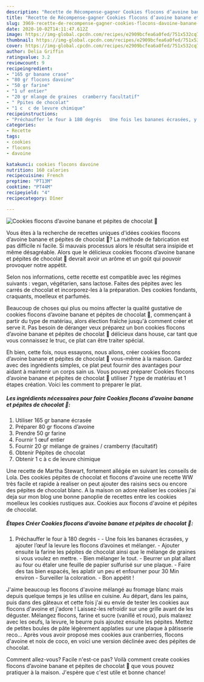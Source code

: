 ```yaml
---
description: "Recette de Récompense-gagner Cookies flocons d’avoine banane et pépites de chocolat 🍫"
title: "Recette de Récompense-gagner Cookies flocons d’avoine banane et pépites de chocolat 🍫"
slug: 3969-recette-de-recompense-gagner-cookies-flocons-davoine-banane-et-pepites-de-chocolat
date: 2020-10-02T14:11:47.612Z
image: https://img-global.cpcdn.com/recipes/e2909bcfea6a0fed/751x532cq70/cookies-flocons-davoine-banane-et-pepites-de-chocolat-🍫-photo-principale-de-la-recette.jpg
thumbnail: https://img-global.cpcdn.com/recipes/e2909bcfea6a0fed/751x532cq70/cookies-flocons-davoine-banane-et-pepites-de-chocolat-🍫-photo-principale-de-la-recette.jpg
cover: https://img-global.cpcdn.com/recipes/e2909bcfea6a0fed/751x532cq70/cookies-flocons-davoine-banane-et-pepites-de-chocolat-🍫-photo-principale-de-la-recette.jpg
author: Delia Griffin
ratingvalue: 3.2
reviewcount: 9
recipeingredient:
- "165 gr banane crase"
- "80 gr flocons davoine"
- "50 gr farine"
- "1 uf entier"
- "20 gr mlange de graines  cramberry facultatif"
- " Ppites de chocolat"
- "1 c  c de levure chimique"
recipeinstructions:
- "Préchauffer le four à 180 degrés   Une fois les bananes écrasées, y ajouter l’œuf la levure les flocons d’avoines et mélanger.  Ajouter ensuite la farine les pépites de chocolat ainsi que le mélange de graines si vous voulez en mettre. Bien mélanger le tout. Beurrer un plat allant au four ou étaler une feuille de papier sulfurisé sur une plaque. Faire des tas bien espacés, les aplatir un peu et enfourner pour 30 Min environ  Surveiller la coloration. Bon appétit !"
categories:
- Recette
tags:
- cookies
- flocons
- davoine

katakunci: cookies flocons davoine 
nutrition: 160 calories
recipecuisine: French
preptime: "PT13M"
cooktime: "PT44M"
recipeyield: "4"
recipecategory: Dîner

---
```



![Cookies flocons d’avoine banane et pépites de chocolat 🍫](https://img-global.cpcdn.com/recipes/e2909bcfea6a0fed/751x532cq70/cookies-flocons-davoine-banane-et-pepites-de-chocolat-🍫-photo-principale-de-la-recette.jpg)

Vous êtes à la recherche de recettes uniques d'idées cookies flocons d’avoine banane et pépites de chocolat 🍫? La méthode de fabrication est pas difficile ni facile. Si mauvais processus alors le résultat sera insipide et même désagréable. Alors que le délicieux cookies flocons d’avoine banane et pépites de chocolat 🍫 devrait avoir un arôme et un goût qui pouvoir provoquer notre appétit.

Selon nos informations, cette recette est compatible avec les régimes suivants : vegan, végétarien, sans lactose. Faites des pépites avec les carrés de chocolat et incorporez-les à la préparation. Des cookies fondants, craquants, moelleux et parfumés.

Beaucoup de choses qui plus ou moins affecter la qualité gustative de cookies flocons d’avoine banane et pépites de chocolat 🍫, commençant à partir du type de matériau, alors élection fraîche jusqu'à comment créer et serve it. Pas besoin de déranger veux préparez un bon cookies flocons d’avoine banane et pépites de chocolat 🍫 délicieux dans house, car tant que vous connaissez le truc, ce plat can être traiter spécial.


Eh bien, cette fois, nous essayons, nous allons, créer cookies flocons d’avoine banane et pépites de chocolat 🍫 vous-même à la maison. Gardez avec des ingrédients simples, ce plat peut fournir des avantages pour aidant à maintenir un corps sain us. Vous pouvez préparer Cookies flocons d’avoine banane et pépites de chocolat 🍫 utiliser 7 type de matériau et 1 étapes création. Voici les comment to préparer le plat.

<!--inarticleads1-->

##### Les ingrédients nécessaires pour faire Cookies flocons d’avoine banane et pépites de chocolat 🍫:

1. Utiliser 165 gr banane écrasée
1. Préparer 80 gr flocons d’avoine
1. Prendre 50 gr farine
1. Fournir 1 œuf entier
1. Fournir 20 gr mélange de graines / cramberry (facultatif)
1. Obtenir  Pépites de chocolat
1. Obtenir 1 c à c de levure chimique


Une recette de Martha Stewart, fortement allégée en suivant les conseils de Lola. Des cookies pépites de chocolat et flocons d&#39;avoine une recette WW très facile et rapide à realiser on peut ajouter des raisins secs ou encore des pépites de chocolat blanc. A la maison on adore réaliser les cookies j&#39;ai deja sur mon blog une bonne panoplie de recettes entre les cookies moelleux les cookies rustiques aux. Cookies aux flocons d&#39;avoine et pépites de chocolat. 

<!--inarticleads2-->

##### Étapes Créer Cookies flocons d’avoine banane et pépites de chocolat 🍫:

1. Préchauffer le four à 180 degrés  -  - Une fois les bananes écrasées, y ajouter l’œuf la levure les flocons d’avoines et mélanger.  - Ajouter ensuite la farine les pépites de chocolat ainsi que le mélange de graines si vous voulez en mettre. - Bien mélanger le tout. - Beurrer un plat allant au four ou étaler une feuille de papier sulfurisé sur une plaque. - Faire des tas bien espacés, les aplatir un peu et enfourner pour 30 Min environ  - Surveiller la coloration. - Bon appétit !


J&#39;aime beaucoup les flocons d&#39;avoine mélangé au fromage blanc mais depuis quelque temps je les utilise en cuisine. Au départ, dans les pains, puis dans des gâteaux et cette fois j&#39;ai eu envie de tester les cookies aux flocons d&#39;avoine et j&#39;adore ! Laissez-les refroidir sur une grille avant de les déguster. Mélangez flocons, farine et sucre (vanillé et roux), puis malaxez avec les oeufs, la levure, le beurre puis ajoutez ensuite les pépites. Mettez de petites boules de pâte légèrement applaties sur une plaque à pâtisserie reco… Après vous avoir proposé mes cookies aux cranberries, flocons d&#39;avoine et noix de coco, en voici une version déclinée avec des pépites de chocolat. 


Comment allez-vous? Facile n'est-ce pas? Voilà comment create cookies flocons d’avoine banane et pépites de chocolat 🍫 que vous pouvez pratiquer à la maison. J'espère que c'est utile et bonne chance!
